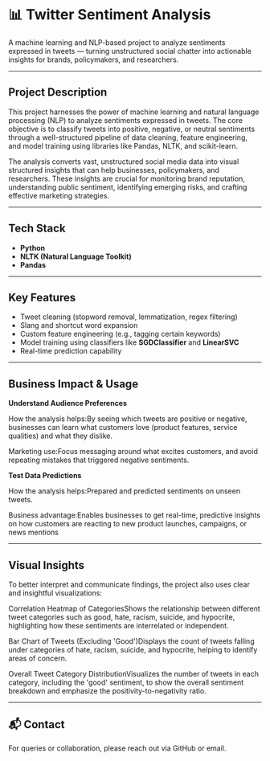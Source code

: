 # 📊 Twitter Sentiment Analysis

A machine learning and NLP-based project to analyze sentiments expressed in tweets — turning unstructured social chatter into actionable insights for brands, policymakers, and researchers.

---

##  Project Description

This project harnesses the power of machine learning and natural language processing (NLP) to analyze sentiments expressed in tweets. The core objective is to classify tweets into positive, negative, or neutral sentiments through a well-structured pipeline of data cleaning, feature engineering, and model training using libraries like  Pandas, NLTK, and scikit-learn.

The analysis converts vast, unstructured social media data into visual structured insights that can help businesses, policymakers, and researchers. These insights are crucial for monitoring brand reputation, understanding public sentiment, identifying emerging risks, and crafting effective marketing strategies.

---

## Tech Stack

- **Python**
- **NLTK (Natural Language Toolkit)**
- **Pandas**

  



---

## Key Features

- Tweet cleaning (stopword removal, lemmatization, regex filtering)
- Slang and shortcut word expansion
- Custom feature engineering (e.g., tagging certain keywords)
- Model training using classifiers like **SGDClassifier** and **LinearSVC**
- Real-time prediction capability

---



## Business Impact & Usage

**Understand Audience Preferences**

How the analysis helps:By seeing which tweets are positive or negative, businesses can learn what customers love (product features, service qualities) and what they dislike.

Marketing use:Focus messaging around what excites customers, and avoid repeating mistakes that triggered negative sentiments.

**Test Data Predictions**

How the analysis helps:Prepared and predicted sentiments on unseen tweets.

Business advantage:Enables businesses to get real-time, predictive insights on how customers are reacting to new product launches, campaigns, or news mentions

---


## Visual Insights

To better interpret and communicate findings, the project also uses clear and insightful visualizations:

Correlation Heatmap of CategoriesShows the relationship between different tweet categories such as good, hate, racism, suicide, and hypocrite, highlighting how these sentiments are interrelated or independent.

Bar Chart of Tweets (Excluding 'Good')Displays the count of tweets falling under categories of hate, racism, suicide, and hypocrite, helping to identify areas of concern.

Overall Tweet Category DistributionVisualizes the number of tweets in each category, including the 'good' sentiment, to show the overall sentiment breakdown and emphasize the positivity-to-negativity ratio.

---




## 📬 Contact

For queries or collaboration, please reach out via GitHub or email.


